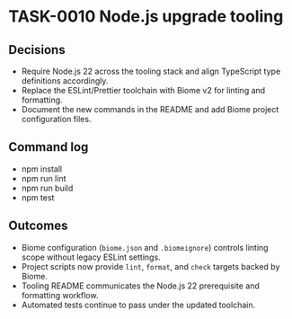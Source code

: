 # TASK-0010 Node.js upgrade tooling

## Decisions
- Require Node.js 22 across the tooling stack and align TypeScript type definitions accordingly.
- Replace the ESLint/Prettier toolchain with Biome v2 for linting and formatting.
- Document the new commands in the README and add Biome project configuration files.

## Command log
- npm install
- npm run lint
- npm run build
- npm test

## Outcomes
- Biome configuration (`biome.json` and `.biomeignore`) controls linting scope without legacy ESLint settings.
- Project scripts now provide `lint`, `format`, and `check` targets backed by Biome.
- Tooling README communicates the Node.js 22 prerequisite and formatting workflow.
- Automated tests continue to pass under the updated toolchain.
